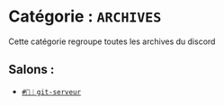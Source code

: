 # Catégorie : `ARCHIVES`
Cette catégorie regroupe toutes les archives du discord

## Salons :
- [`#📜︱git-serveur`](1_git-serveur.md)